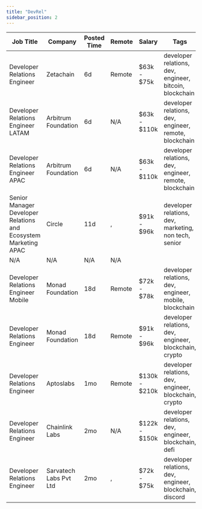 ```yaml
---
title: "DevRel"
sidebar_position: 2
---
```


| Job Title | Company | Posted Time | Remote | Salary | Tags | Apply Link |
|-----------|---------|-------------|--------|--------|------|------------|
| Developer Relations Engineer | Zetachain | 6d | Remote | $63k - $75k | developer relations, dev, engineer, bitcoin, blockchain | [Apply](https://web3.career/developer-relations-engineer-zetachain/104882) |
| Developer Relations Engineer LATAM | Arbitrum Foundation | 6d | N/A | $63k - $110k | developer relations, dev, engineer, remote, blockchain | [Apply](https://web3.career/developer-relations-engineer-latam-arbitrumfoundation/104881) |
| Developer Relations Engineer APAC | Arbitrum Foundation | 6d | N/A | $63k - $110k | developer relations, dev, engineer, remote, blockchain | [Apply](https://web3.career/developer-relations-engineer-apac-arbitrumfoundation/104880) |
| Senior Manager Developer Relations and Ecosystem Marketing APAC | Circle | 11d | , | $91k - $96k | developer relations, dev, marketing, non tech, senior | [Apply](https://web3.career/senior-manager-developer-relations-and-ecosystem-marketing-apac-circle/104663) |
| N/A | N/A | N/A | N/A |  |  | [Apply](https://web3.career/metana) |
| Developer Relations Engineer Mobile | Monad Foundation | 18d | Remote | $72k - $78k | developer relations, dev, engineer, mobile, blockchain | [Apply](https://web3.career/developer-relations-engineer-mobile-monadfoundation/104251) |
| Developer Relations Engineer | Monad Foundation | 18d | Remote | $91k - $96k | developer relations, dev, engineer, blockchain, crypto | [Apply](https://web3.career/developer-relations-engineer-monadfoundation/104249) |
| Developer Relations Engineer | Aptoslabs | 1mo | Remote | $130k - $210k | developer relations, dev, engineer, blockchain, crypto | [Apply](https://web3.career/developer-relations-engineer-aptoslabs/102813) |
| Developer Relations Engineer | Chainlink Labs | 2mo | N/A | $122k - $150k | developer relations, dev, engineer, blockchain, defi | [Apply](https://web3.career/developer-relations-engineer-chainlinklabs/101995) |
| Developer Relations Engineer | Sarvatech Labs Pvt Ltd | 2mo | , | $72k - $75k | developer relations, dev, engineer, blockchain, discord | [Apply](https://web3.career/developer-relations-engineer-sarvatechlabspvtltd/101339) |
